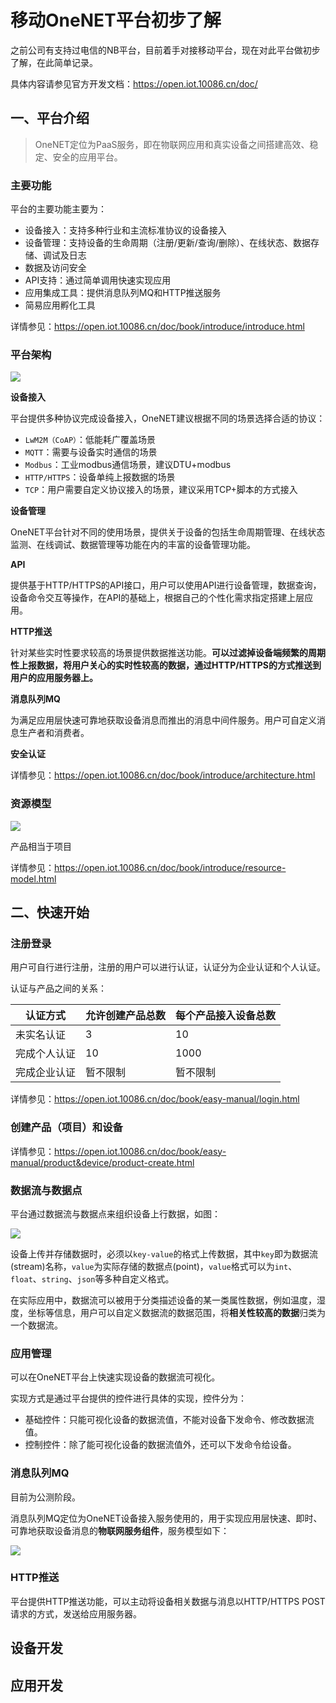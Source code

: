 # 移动OneNET平台初步了解

之前公司有支持过电信的NB平台，目前着手对接移动平台，现在对此平台做初步了解，在此简单记录。

具体内容请参见官方开发文档：<https://open.iot.10086.cn/doc/>

## 一、平台介绍

> OneNET定位为PaaS服务，即在物联网应用和真实设备之间搭建高效、稳定、安全的应用平台。

### 主要功能

平台的主要功能主要为：

* 设备接入：支持多种行业和主流标准协议的设备接入
* 设备管理：支持设备的生命周期（注册/更新/查询/删除）、在线状态、数据存储、调试及日志
* 数据及访问安全
* API支持：通过简单调用快速实现应用
* 应用集成工具：提供消息队列MQ和HTTP推送服务
* 简易应用孵化工具

详情参见：<https://open.iot.10086.cn/doc/book/introduce/introduce.html>

### 平台架构

![](https://open.iot.10086.cn/doc/images/%E5%B9%B3%E5%8F%B0%E6%9E%B6%E6%9E%84new1.png)

**设备接入**

平台提供多种协议完成设备接入，OneNET建议根据不同的场景选择合适的协议：

* `LwM2M（CoAP）`：低能耗广覆盖场景
* `MQTT`：需要与设备实时通信的场景
* `Modbus`：工业modbus通信场景，建议DTU+modbus
* `HTTP/HTTPS`：设备单纯上报数据的场景
* `TCP`：用户需要自定义协议接入的场景，建议采用TCP+脚本的方式接入



**设备管理**

OneNET平台针对不同的使用场景，提供关于设备的包括生命周期管理、在线状态监测、在线调试、数据管理等功能在内的丰富的设备管理功能。

**API**

提供基于HTTP/HTTPS的API接口，用户可以使用API进行设备管理，数据查询，设备命令交互等操作，在API的基础上，根据自己的个性化需求指定搭建上层应用。

**HTTP推送**

针对某些实时性要求较高的场景提供数据推送功能。**可以过滤掉设备端频繁的周期性上报数据，将用户关心的实时性较高的数据，通过HTTP/HTTPS的方式推送到用户的应用服务器上。**

**消息队列MQ**

为满足应用层快速可靠地获取设备消息而推出的消息中间件服务。用户可自定义消息生产者和消费者。

**安全认证**



详情参见：<https://open.iot.10086.cn/doc/book/introduce/architecture.html>

### 资源模型

![](https://open.iot.10086.cn/doc/images/%E8%B5%84%E6%BA%90%E6%A8%A1%E5%9E%8B.png)

产品相当于项目

详情参见：<https://open.iot.10086.cn/doc/book/introduce/resource-model.html>

## 二、快速开始

### 注册登录

用户可自行进行注册，注册的用户可以进行认证，认证分为企业认证和个人认证。

认证与产品之间的关系：

| 认证方式     | 允许创建产品总数 | 每个产品接入设备总数 |
| ------------ | ---------------- | -------------------- |
| 未实名认证   | 3                | 10                   |
| 完成个人认证 | 10               | 1000                 |
| 完成企业认证 | 暂不限制         | 暂不限制             |

详情参见：<https://open.iot.10086.cn/doc/book/easy-manual/login.html>

### 创建产品（项目）和设备

详情参见：<https://open.iot.10086.cn/doc/book/easy-manual/product&device/product-create.html>

### 数据流与数据点

平台通过数据流与数据点来组织设备上行数据，如图：

![](https://open.iot.10086.cn/doc/images/%E6%95%B0%E6%8D%AE%E6%B5%81%E4%B8%8E%E6%95%B0%E6%8D%AE%E7%82%B91.png)

设备上传并存储数据时，必须以`key-value`的格式上传数据，其中`key`即为数据流(stream)名称，`value`为实际存储的数据点(point)，`value`格式可以为`int`、`float`、`string`、`json`等多种自定义格式。

在实际应用中，数据流可以被用于分类描述设备的某一类属性数据，例如温度，湿度，坐标等信息，用户可以自定义数据流的数据范围，将**相关性较高的数据**归类为一个数据流。

### 应用管理

可以在OneNET平台上快速实现设备的数据流可视化。

实现方式是通过平台提供的控件进行具体的实现，控件分为：

* 基础控件：只能可视化设备的数据流值，不能对设备下发命令、修改数据流值。
* 控制控件：除了能可视化设备的数据流值外，还可以下发命令给设备。

### 消息队列MQ

目前为公测阶段。

消息队列MQ定位为OneNET设备接入服务使用的，用于实现应用层快速、即时、可靠地获取设备消息的**物联网服务组件**，服务模型如下：

![](https://open.iot.10086.cn/doc/images/mq/MQ%E6%A6%82%E8%BF%B0new.png)

### HTTP推送

平台提供HTTP推送功能，可以主动将设备相关数据与消息以HTTP/HTTPS POST请求的方式，发送给应用服务器。

## 设备开发



## 应用开发